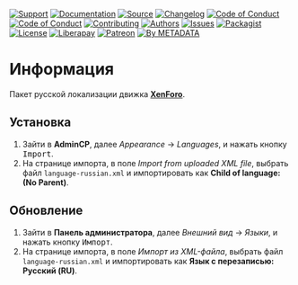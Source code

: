 [![Support](https://cdn-storage.github.io/images/common/badges/info.support.svg)](https://webmasters.community/)
[![Documentation](https://cdn-storage.github.io/images/common/badges/info.documentation.svg)](https://xenforo.webmasters.wiki/)
[![Source](https://cdn-storage.github.io/images/common/badges/info.source.svg)](https://github.com/factory-08/xenforo-l10n-core-russian)
[![Changelog](https://cdn-storage.github.io/images/common/badges/info.changelog.svg)](CHANGELOG.md)
[![Code of Conduct](https://cdn-storage.github.io/images/common/badges/info.coc.en.svg)](CODE_OF_CONDUCT.en.md)
[![Code of Conduct](https://cdn-storage.github.io/images/common/badges/info.coc.ru.svg)](CODE_OF_CONDUCT.ru.md)
[![Contributing](https://cdn-storage.github.io/images/common/badges/info.contributing.svg)](CONTRIBUTING.md)
[![Authors](https://cdn-storage.github.io/images/common/badges/info.changelog.svg)](AUTHORS)
[![Issues](https://cdn-storage.github.io/images/common/badges/info.issues.svg)](https://github.com/factory-08/xenforo-l10n-core-russian/issues)
[![Packagist](https://cdn-storage.github.io/images/common/badges/info.packagist.svg)](https://packagist.org/packages/metastore/xenforo-l10n-core-russian)
[![License](https://cdn-storage.github.io/images/common/badges/license.gpl-3.0.svg)](LICENSE)
[![Liberapay](https://cdn-storage.github.io/images/common/badges/donate.liberapay.svg)](https://liberapay.com/metadata/donate)
[![Patreon](https://cdn-storage.github.io/images/common/badges/donate.patreon.svg)](https://patreon.com/metadata)
[![By METADATA](https://cdn-storage.github.io/images/common/badges/by.metadata.svg)](https://metadata.foundation/)

# Информация

Пакет русской локализации движка [**XenForo**](https://xenforo.com/).

## Установка

1. Зайти в **AdminCP**, далее *Appearance* → *Languages*, и нажать кнопку <kbd>Import</kbd>.
2. На странице импорта, в поле *Import from uploaded XML file*, выбрать файл `language-russian.xml` и импортировать как **Child of language: (No Parent)**.

## Обновление

1. Зайти в **Панель администратора**, далее *Внешний вид* → *Языки*, и нажать кнопку <kbd>Импорт</kbd>.
2. На странице импорта, в поле *Импорт из XML-файла*, выбрать файл `language-russian.xml` и импортировать как **Язык с перезаписью: Русский (RU)**.
